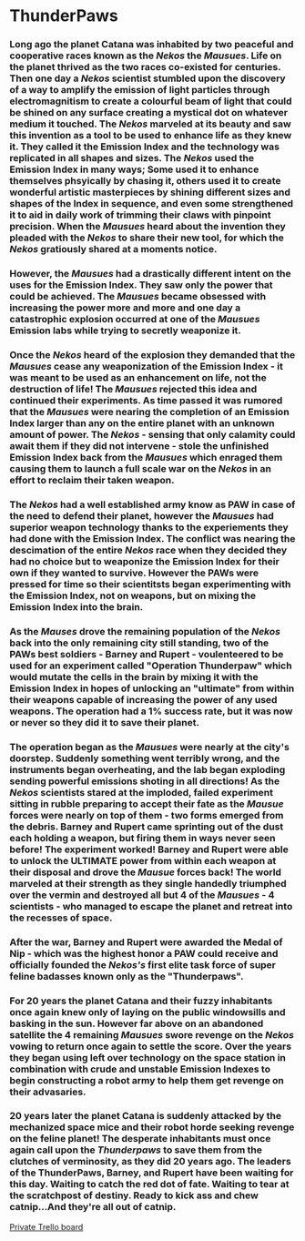 # ThunderPaws


### Long ago the planet Catana was inhabited by two peaceful and cooperative races known as the *Nekos* the *Mausues*. Life on the planet thrived as the two races co-existed for centuries. Then one day a *Nekos* scientist stumbled upon the discovery of a way to amplify the emission of light particles through electromagnitism to create a colourful beam of light that could be shined on any surface creating a mystical dot on whatever medium it touched. The *Nekos* marveled at its beauty and saw this invention as a tool to be used to enhance life as they knew it. They called it the Emission Index and the technology was replicated in all shapes and sizes. The *Nekos* used the Emission Index in many ways; Some used it to enhance themselves phsyically by chasing it, others used it to create wonderful artistic masterpieces by shining different sizes and shapes of the Index in sequence, and even some strengthened it to aid in daily work of trimming their claws with pinpoint precision. When the *Mausues* heard about the invention they pleaded with the *Nekos* to share their new tool, for which the *Nekos* gratiously shared at a moments notice.
### However, the *Mausues* had a drastically different intent on the uses for the Emission Index. They saw only the power that could be achieved. The *Mausues* became obsessed with increasing the power more and more and one day a catastrophic explosion occurred at one of the *Mausues* Emission labs while trying to secretly weaponize it.
### Once the *Nekos* heard of the explosion they demanded that the *Mausues* cease any weaponization of the Emission Index - it was meant to be used as an enhancement on life, not the destruction of life! The *Mausues* rejected this idea and continued their experiments. As time passed it was rumored that the *Mausues* were nearing the completion of an Emission Index larger than any on the entire planet with an unknown amount of power. The *Nekos* - sensing that only calamity could await them if they did not intervene - stole the unfinished Emission Index back from the *Mausues* which enraged them causing them to launch a full scale war on the *Nekos* in an effort to reclaim their taken weapon.

### The *Nekos* had a well established army know as PAW in case of the need to defend their planet, however the *Mausues* had superior weapon technology thanks to the experiements they had done with the Emission Index. The conflict was nearing the descimation of the entire *Nekos* race when they decided they had no choice but to weaponize the Emission Index for their own if they wanted to survive. However the PAWs were pressed for time so their scientitsts began experimenting with the Emission Index, not on weapons, but on mixing the Emission Index into the brain. 
### As the *Mauses* drove the remaining population of the *Nekos* back into the only remaining city still standing, two of the PAWs best soldiers - Barney and Rupert - voulenteered to be used for an experiment called "Operation Thunderpaw" which would mutate the cells in the brain by mixing it with the Emission Index in hopes of unlocking an "ultimate" from within their weapons capable of increasing the power of any used weapons. The operation had a 1% success rate, but it was now or never so they did it to save their planet.
### The operation began as the *Mausues* were nearly at the city's doorstep. Suddenly something went terribly wrong, and the instruments began overheating, and the lab began exploding sending powerful emissions shoting in all directions! As the *Nekos* scientists stared at the imploded, failed experiment sitting in rubble preparing to accept their fate as the *Mausue* forces were nearly on top of them - two forms emerged from the debris. Barney and Rupert came sprinting out of the dust each holding a weapon, but firing them in ways never seen before! The experiment worked! Barney and Rupert were able to unlock the ULTIMATE power from within each weapon at their disposal and drove the *Mausue* forces back! The world marveled at their strength as they single handedly triumphed over the vermin and destroyed all but 4 of the *Mausues* - 4 scientists - who managed to escape the planet and retreat into the recesses of space. 

### After the war, Barney and Rupert were awarded the Medal of Nip - which was the highest honor a PAW could receive and officially founded the *Nekos's* first elite task force of super feline badasses known only as the "Thunderpaws". 

### For 20 years the planet Catana and their fuzzy inhabitants once again knew only of laying on the public windowsills and basking in the sun. However far above on an abandoned satellite the 4 remaining *Mausues* swore revenge on the *Nekos* vowing to return once again to settle the score. Over the years they began using left over technology on the space station in combination with crude and unstable Emission Indexes to begin constructing a robot army to help them get revenge on their advasaries.
### 20 years later the planet Catana is suddenly attacked by the mechanized space mice and their robot horde seeking revenge on the feline planet! The desperate inhabitants must once again call upon the *Thunderpaws* to save them from the clutches of verminosity, as they did 20 years ago. The leaders of the ThunderPaws, Barney, and Rupert have been waiting for this day. Waiting to catch the red dot of fate. Waiting to tear at the scratchpost of destiny. Ready to kick ass and chew catnip...And they're all out of catnip.


[Private Trello board](https://trello.com/b/43o3Avd9/thunder-paws-devlopment)
